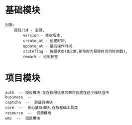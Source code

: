 # 基础模块
    对象:
        属性:id - 主键,
            version - 修改版本, 
            create_at - 创建时间,
            update_at - 最后操作时间,
            stateflag - 数据状态(0正常,删除时为删除时间的时间戳),
            remark - 说明标签

# 项目模块
    auth  -- 授权模块,存在权限信息的都将存放在这个模块当中
    business  --  
    captcha  --  验证码模块
    core  --  核心基础模块,存放基础工具类
    resource  --  资源模块
    wms  --  短信模块
    

    




